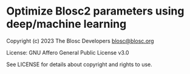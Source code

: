 # Optimize Blosc2 parameters using deep/machine learning

Copyright (c) 2023 The Blosc Developers <blosc@blosc.org>

License: GNU Affero General Public License v3.0

See LICENSE for details about copyright and rights to use.
